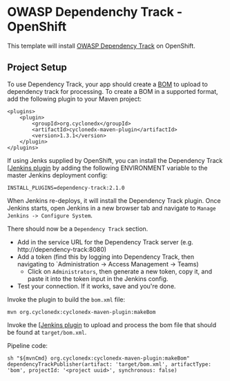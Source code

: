 # OWASP Dependenchy Track - OpenShift

This template will install [OWASP Dependency Track](https://dependencytrack.org/) on OpenShift.

## Project Setup

To use Dependency Track, your app should create a [BOM](https://cyclonedx.org/) to upload to dependency track for processing.  To create a BOM in a supported format, add the following plugin to your Maven project:
```
<plugins>
    <plugin>
        <groupId>org.cyclonedx</groupId>
        <artifactId>cyclonedx-maven-plugin</artifactId>
        <version>1.3.1</version>
    </plugin>
</plugins>
```

If using Jenks supplied by OpenShift, you can install the Dependency Track [[Jenkins plugin](https://plugins.jenkins.io/dependency-track) by adding the following ENVIRONMENT variable to the master Jenkins deployment config:
```
INSTALL_PLUGINS=dependency-track:2.1.0
```

When Jenkins re-deploys, it will install the Dependency Track plugin.  Once Jenkins starts, open Jenkins in a new browser tab and navigate to `Manage Jenkins -> Configure System`.

There should now be a `Dependency Track` section.  
* Add in the service URL for the Dependency Track server (e.g. http://dependency-track:8080)
* Add a token (find this by logging into Dependency Track, then navigating to `Administration -> Access Management -> Teams)
    * Click on `Administrators`, then generate a new token, copy it, and paste it into the token input in the Jenkins config.
* Test your connection.  If it works, save and you're done.

Invoke the plugin to build the `bom.xml` file:
```
mvn org.cyclonedx:cyclonedx-maven-plugin:makeBom
```

Invoke the [[Jenkins plugin](https://plugins.jenkins.io/dependency-track) to upload and process the bom file that should be found at `target/bom.xml`.

Pipeline code:
```
sh "${mvnCmd} org.cyclonedx:cyclonedx-maven-plugin:makeBom"
dependencyTrackPublisher(artifact: 'target/bom.xml', artifactType: 'bom', projectId: '<project uuid>', synchronous: false)
```
